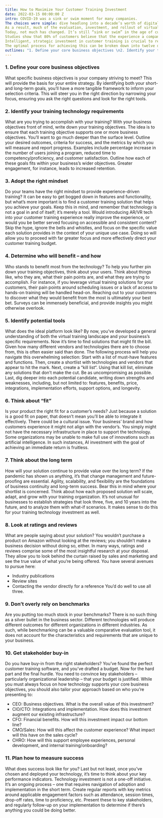 ```yaml
---
title: How to Maximize Your Customer Training Investment
date: 2022-03-15 00:00:00 Z
intro: COVID-19 was a sink or swim moment for many companies.
The choices were simple: dive headlong into a decade’s worth of digital transformation, or go out of business.
As a result, much of the evaluation, investment, and rollout of virtual training technology in 2020 was rushed, limited in scope, and poorly planned.
Today, not much has changed. It’s still “sink or swim” in the age of customer experiences. Businesses must take a step back, evaluate their software investments, and rework their implementations. This isn’t simply a matter of optimization.
Studies show that 80% of customers believe that the experience a company provides is just as important as its products or services. Another 67% have indicated that their standards for what constitutes a good experience are higher than before the pandemic. And for 90% of customers, businesses are failing at onboarding.
Intelligent, strategic investment in customer training is crucial to remaining competitive in the upcoming year. That begins with knowing what you need, why you need it, and who you need it for. And it culminates in leveraging that understanding to find and deploy the right technology.
The optimal process for achieving this can be broken down into twelve distinct components. Read on to learn more about the different phases and components.
outlines: "1. Define your core business objectives \n2. Identify your training technology requirements \n3. Adopt the right mindset \n4. Determine who will benefit – and how \n5. Identify potential tools \n6. Align tech and business objectives \n7. Think about “fit” \n8. Think about the long term \n9. Look at ratings and reviews \n10. Don’t overly rely on benchmarks \n11. Get stakeholder buy-in \n12. Plan how to measure success \n"
---
```


### 1. Define your core business objectives

What specific business objectives is your company striving to meet?
This will provide the basis for your entire strategy. By identifying both your short- and long-term goals, you’ll have a more tangible framework to inform your selection criteria. This will steer you in the right direction by narrowing your focus, ensuring you ask the right questions and look for the right tools.

### 2. Identify your training technology requirements

What are you trying to accomplish with your training?
With your business objectives front of mind, write down your training objectives. The idea is to ensure that each training objective supports one or more business objectives. You’ll want to go much deeper than the surface level.
Outline your desired outcomes, criteria for success, and the metrics by which you will measure and report progress. Examples include percentage increase in the number of users joining a program, reduced time to competency/proficiency, and customer satisfaction. Outline how each of these goals fits within your business’s wider objectives. Greater engagement, for instance, leads to increased retention.

### 3. Adopt the right mindset

Do your teams have the right mindset to provide experience-driven training?
It can be easy to get bogged down in features and functionality, but what’s more important is to find a customer training solution that helps you achieve your goals. Keep this in mind, and remember that technology is not a goal in and of itself; it’s merely a tool.
Would introducing AR/VR tech into your customer training experience really improve the experience, or would you be better served focusing on accessible and consistent content?
Skip the hype, ignore the bells and whistles, and focus on the specific value each solution provides in the context of your unique use case. Doing so will allow you to proceed with far greater focus and more effectively direct your customer training budget.

### 4. Determine who will benefit – and how

Who stands to benefit most from the technology?
To help you further pin down your training objectives, think about your users. Think about things like, who they are, what their pain points are, and what they are trying to accomplish.
For instance, if you leverage virtual training solutions for your customers, their pain points around scheduling issues or a lack of access to hands-on training will be handled head-on. Reaching out to your customers to discover what they would benefit from the most is ultimately your best bet. Surveys can be immensely beneficial, and provide insights you might otherwise overlook.

### 5. Identify potential tools

What does the ideal platform look like?
By now, you’ve developed a general understanding of both the virtual training landscape and your business’s specific requirements. Now it’s time to find solutions that might fit the bill. Given how many different vendors and technologies there are to choose from, this is often easier said than done.
The following process will help you navigate this overwhelming selection:
Start with a list of must-have features and functions. Then, create a shortlist with technologies and vendors that appear to hit the mark. Next, create a “kill list“. Using that kill list, eliminate any solutions that don’t make the cut. Be as uncompromising as possible. Last, dig deeper into each potential candidate, writing down strengths and weaknesses, including, but not limited to: features, benefits, price, integrations, implementation efforts, support options, and longevity.

### 6. Think about “fit”

Is your product the right fit for a customer’s needs?
Just because a solution is a good fit on paper, that doesn’t mean you’ll be able to integrate it effectively.
There could be a cultural issue. Your business’ brand and how customers experience it might not align with the vendor’s. You simply might not have the necessary infrastructure in place to support the technology.
Some organizations may be unable to make full use of innovations such as artificial intelligence. In such instances, AI investment with the goal of achieving an immediate return is fruitless.

### 7. Think about the long term

How will your solution continue to provide value over the long term?
If the pandemic has shown us anything, it’s that change management and future-proofing are essential. Agility, scalability, and flexibility are the foundations of business continuity and long-term success. Bear this in mind where your shortlist is concerned.
Think about how each proposed solution will scale, adapt, and grow with your training organization. It’s not unusual for businesses to establish strategies that look three, five, and 10 years into the future, and to analyze them with what-if scenarios. It makes sense to do this for your training technology investment as well.

### 8. Look at ratings and reviews

What are people saying about your solution?
You wouldn’t purchase a product on Amazon without looking at the reviews; you shouldn’t make a business decision without doing so, either. In many ways, ratings and reviews comprise some of the most insightful research at your disposal. They allow you to look behind the curtain raised by sales and marketing and see the true value of what you’re being offered.
You have several avenues to pursue here:
- Industry publications
- Review sites
- Contacting the vendor directly for a reference
You’d do well to use all three.

### 9. Don’t overly rely on benchmarks

Are you putting too much stock in your benchmarks?
There is no such thing as a silver bullet in the business sector. Different technologies will produce different outcomes for different organizations in different industries. As such, while benchmarking can be a valuable comparative evaluation tool, it does not account for the characteristics and requirements that are unique to your business.

### 10. Get stakeholder buy-in

Do you have buy-in from the right stakeholders?
You’ve found the perfect customer training software, and you’ve drafted a budget. Now for the hard part and the final hurdle. You need to convince key stakeholders – particularly organizational leadership – that your budget is justified.
While you must always focus on how technology supports your core business objectives, you should also tailor your approach based on who you’re presenting to:
- CEO: Business objectives. What is the overall value of this investment?
- CIO/CTO: Integrations and implementation. How does this investment augment our existing infrastructure?
- CFO: Financial benefits. How will this investment impact our bottom line?
- CMO/Sales: How will this affect the customer experience? What impact will this have on the sales cycle?
- CHRO: How will this support employee experiences, personal development, and internal training/onboarding?

### 11. Plan how to measure success

What does success look like for you?
Last but not least, once you’ve chosen and deployed your technology, it’s time to think about your key performance indicators. Technology investment is not a one-off initiative. It’s an ongoing process – one that requires navigation of adoption and implementation in the short term.
Create regular reports with key metrics around applicable engagement factors such as attendance, session times, drop-off rates, time to proficiency, etc. Present these to key stakeholders, and regularly follow-up on your implementation to determine if there’s anything you could be doing better.